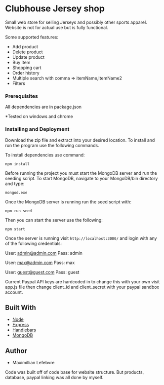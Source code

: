 # Clubhouse Jersey shop

Small web store for selling Jerseys and possibly other sports apparel. Website is not for actual use but is fully functional.

Some supported features:
* Add product
* Delete product
* Update product
* Buy item
* Shopping cart
* Order history
* Multiple search with comma => itemName,ItemName2
* Filters


### Prerequisites
All dependencies are in package.json

*Tested on windows and chrome

### Installing and Deployment

Download the zip file and extract into your desired location. To install and run the program use the following commands.

To install dependencies use command:
```
npm install
```
Before running the project you must start the MongoDB server and run the seeding script.
To start MongoDB, navigate to your MongoDB/bin directory and type:
```
mongod.exe
```
Once the MongoDB server is running run the seed script with:
```
npm run seed
```

Then you can start the server use the following: 
```
npm start
```
Once the server is running visit `http://localhost:3000/` and login with any of the following credentials:

User: admin@admin.com
Pass: admin

User: max@admin.com
Pass: max

User: guest@guest.com
Pass: guest

Current Paypal API keys are hardcoded in to change this with your own visit app.js file then change client_id and client_secret with your paypal sandbox account.

## Built With

* [Node](https://nodejs.org/en/)
* [Express](https://expressjs.com/)
* [Handlebars](https://handlebarsjs.com/)
* [MongoDB](https://www.mongodb.com/)

## Author

* Maximillian Lefebvre

Code was built off of code base for website structure. But products, database, paypal linking was all done by myself.